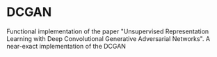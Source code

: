 # DCGAN
Functional implementation of the paper "Unsupervised Representation Learning with Deep Convolutional Generative Adversarial Networks".
A near-exact implementation of the DCGAN
